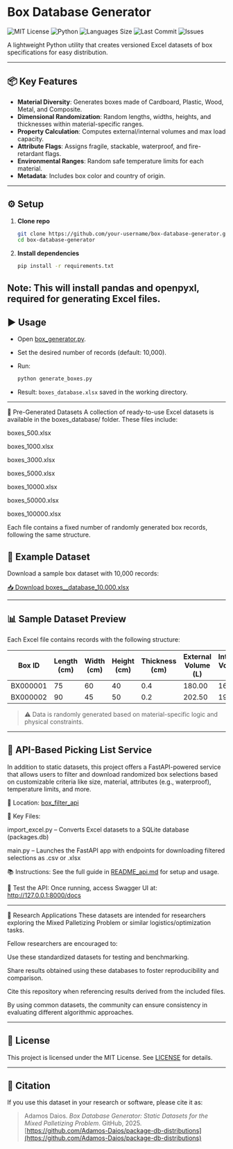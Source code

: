 # Box Database Generator

![MIT License](https://img.shields.io/badge/license-MIT-green.svg)
![Python](https://img.shields.io/badge/python-3.7%2B-blue.svg)
![Languages Size](https://img.shields.io/github/languages/code-size/Adamos-Daios/package-db-distributions)
![Last Commit](https://img.shields.io/github/last-commit/Adamos-Daios/package-db-distributions)
![Issues](https://img.shields.io/github/issues/Adamos-Daios/package-db-distributions.svg)


A lightweight Python utility that creates versioned Excel datasets of box specifications for easy distribution.

---

## 📦 Key Features

* **Material Diversity**: Generates boxes made of Cardboard, Plastic, Wood, Metal, and Composite.
* **Dimensional Randomization**: Random lengths, widths, heights, and thicknesses within material-specific ranges.
* **Property Calculation**: Computes external/internal volumes and max load capacity.
* **Attribute Flags**: Assigns fragile, stackable, waterproof, and fire-retardant flags.
* **Environmental Ranges**: Random safe temperature limits for each material.
* **Metadata**: Includes box color and country of origin.

---

## ⚙️ Setup

1. **Clone repo**

   ```bash
   git clone https://github.com/your-username/box-database-generator.git
   cd box-database-generator
   ```
2. **Install dependencies**

   ```bash
   pip install -r requirements.txt
   ```
Note: This will install pandas and openpyxl, required for generating Excel files.
---

## ▶️ Usage

* Open [box_generator.py](./box_generator.py).
* Set the desired number of records (default: 10,000).
* Run:

  ```bash
  python generate_boxes.py
  ```
* Result: `boxes_database.xlsx` saved in the working directory.

---
📁 Pre-Generated Datasets
A collection of ready-to-use Excel datasets is available in the boxes_database/ folder. These files include:

boxes_500.xlsx

boxes_1000.xlsx

boxes_3000.xlsx

boxes_5000.xlsx

boxes_10000.xlsx

boxes_50000.xlsx

boxes_100000.xlsx

Each file contains a fixed number of randomly generated box records, following the same structure.

## 📂 Example Dataset

Download a sample box dataset with 10,000 records:

[📥 Download boxes__database_10.000.xlsx](https://github.com/Adamos-Daios/package-db-distributions/raw/main/boxes_database/boxes_database_10.000.xlsx?raw=true)


---
## 📊 Sample Dataset Preview

Each Excel file contains records with the following structure:

| Box ID   | Length (cm) | Width (cm) | Height (cm) | Thickness (cm) | External Volume (L) | Internal Volume (L) | Max Load (kg) | Material  | Fragile | Stackable | Waterproof | Fire Retardant | Min Temp (°C) | Max Temp (°C) | Color     | Country       |
|----------|-------------|------------|-------------|----------------|----------------------|----------------------|----------------|-----------|---------|-----------|------------|----------------|----------------|----------------|-----------|----------------|
| BX000001 | 75          | 60         | 40          | 0.4            | 180.00               | 167.78               | 350.00         | Cardboard | Yes     | Yes       | No         | No             | -30            | 60             | Brown     | Germany        |
| BX000002 | 90          | 45         | 50          | 0.2            | 202.50               | 197.28               | 450.00         | Plastic   | No      | Yes       | Yes        | Yes            | -20            | 55             | Gray      | Japan          |

> ⚠️ Data is randomly generated based on material-specific logic and physical constraints.

---

## 🚀 API-Based Picking List Service
In addition to static datasets, this project offers a FastAPI-powered service that allows users to filter and download randomized box selections based on customizable criteria like size, material, attributes (e.g., waterproof), temperature limits, and more.

📁 Location: [box_filter_api](./box_filter_api/)

🔧 Key Files:

import_excel.py – Converts Excel datasets to a SQLite database (packages.db)

main.py – Launches the FastAPI app with endpoints for downloading filtered selections as .csv or .xlsx

📚 Instructions:
See the full guide in [README_api.md](./box_filter_api/README_api.md) for setup and usage.

🧪 Test the API:
Once running, access Swagger UI at: http://127.0.0.1:8000/docs

---
🧪 Research Applications
These datasets are intended for researchers exploring the Mixed Palletizing Problem or similar logistics/optimization tasks.

Fellow researchers are encouraged to:

Use these standardized datasets for testing and benchmarking.

Share results obtained using these databases to foster reproducibility and comparison.

Cite this repository when referencing results derived from the included files.

By using common datasets, the community can ensure consistency in evaluating different algorithmic approaches.

---
## 📜 License

This project is licensed under the MIT License. See [LICENSE](LICENSE) for details.

---
## 📖 Citation

If you use this dataset in your research or software, please cite it as:

> Adamos Daios. *Box Database Generator: Static Datasets for the Mixed Palletizing Problem*. GitHub, 2025. [https://github.com/Adamos-Daios/package-db-distributions](https://github.com/Adamos-Daios/package-db-distributions)







